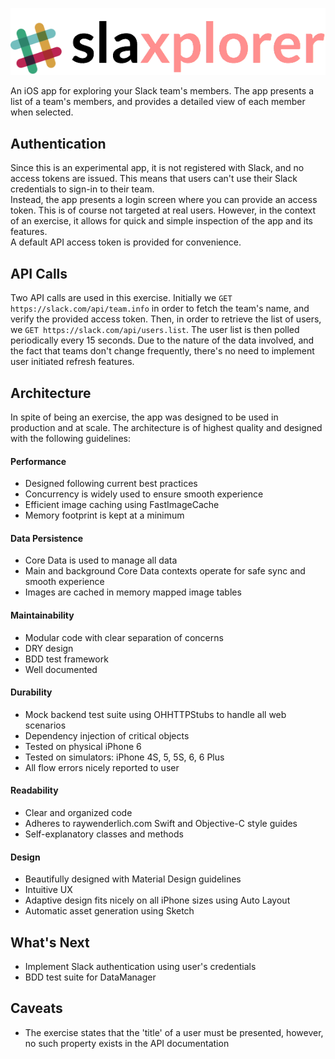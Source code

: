 ![Slaxplorer logo](/Assets/logo.png)

An iOS app for exploring your Slack team's members. The app presents a list of a team's members, and provides a detailed view of each member when selected.

## Authentication
Since this is an experimental app, it is not registered with Slack, and no access tokens are issued. This means that users can't use their Slack credentials to sign-in to their team.  
Instead, the app presents a login screen where you can provide an access token. This is of course not targeted at real users. However, in the context of an exercise, it allows for quick and simple inspection of the app and its features.  
A default API access token is provided for convenience.

## API Calls
Two API calls are used in this exercise.
Initially we `GET https://slack.com/api/team.info` in order to fetch the team's name, and verify the provided access token.
Then, in order to retrieve the list of users, we `GET https://slack.com/api/users.list`. The user list is then polled periodically every 15 seconds. Due to the nature of the data involved, and the fact that teams don't change frequently, there's no need to implement user initiated refresh features.

## Architecture
In spite of being an exercise, the app was designed to be used in production and at scale. The architecture is of highest quality and designed with the following guidelines:

#### Performance
* Designed following current best practices
* Concurrency is widely used to ensure smooth experience
* Efficient image caching using FastImageCache
* Memory footprint is kept at a minimum

#### Data Persistence
* Core Data is used to manage all data
* Main and background Core Data contexts operate for safe sync and smooth experience
* Images are cached in memory mapped image tables

#### Maintainability
* Modular code with clear separation of concerns
* DRY design
* BDD test framework
* Well documented

#### Durability
* Mock backend test suite using OHHTTPStubs to handle all web scenarios
* Dependency injection of critical objects
* Tested on physical iPhone 6
* Tested on simulators: iPhone 4S, 5, 5S, 6, 6 Plus
* All flow errors nicely reported to user

#### Readability
* Clear and organized code
* Adheres to raywenderlich.com Swift and Objective-C style guides
* Self-explanatory classes and methods

#### Design
* Beautifully designed with Material Design guidelines
* Intuitive UX
* Adaptive design fits nicely on all iPhone sizes using Auto Layout
* Automatic asset generation using Sketch

## What's Next
* Implement Slack authentication using user's credentials
* BDD test suite for DataManager

## Caveats
* The exercise states that the 'title' of a user must be presented, however, no such property exists in the API documentation

